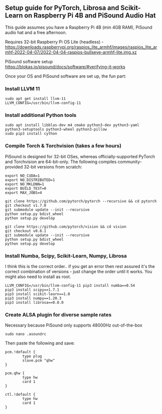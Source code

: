 ## Setup guide for PyTorch, Librosa and Scikit-Learn on Raspberry Pi 4B and PiSound Audio Hat 

This guide assumes you have a Raspberry Pi 4B (min 4GB RAM), PiSound audio hat and a free afternoon. 

Requires 32-bit Raspberry Pi OS Lite (headless) - https://downloads.raspberrypi.org/raspios_lite_armhf/images/raspios_lite_armhf-2022-04-07/2022-04-04-raspios-bullseye-armhf-lite.img.xz 

PiSound software setup https://blokas.io/pisound/docs/software/#verifying-it-works

Once your OS and PiSound software are set up, the fun part: 

### Install LLVM 11 
```
sudo apt get install llvm-11 
LLVM_CONFIG=/usr/bin/llvm-config-11 
```

### Install additional Python tools 
```
sudo apt install libblas-dev m4 cmake python3-dev python3-yaml python3-setuptools python3-wheel python3-pillow
sudo pip3 install cython 
```
### Compile Torch & Torchvision (takes a few hours)
PiSound is designed for 32-bit OSes, whereas officially-supported PyTorch and Torchvision are 64-bit-only. The following compiles community-provided 32-bit versions from scratch:
```
export NO_CUDA=1
export NO_DISTRIBUTED=1
export NO_MKLDNN=1 
export BUILD_TEST=0
export MAX_JOBS=4
```

```
git clone https://github.com/pytorch/pytorch --recursive && cd pytorch
git checkout v1.7.0
git submodule update --init --recursive
python setup.py bdist_wheel
python setup.py develop 
```

```
git clone https://github.com/pytorch/vision && cd vision
git checkout v0.8.1
git submodule update --init --recursive
python setup.py bdist_wheel
python setup.py develop 
```
### Install Numba, Scipy, Scikit-Learn, Numpy, Librosa
I think this is the correct order.. if you get an error then rest assured it's the correct combination of versions - just change the order until it works. 
You might also need to install as root. 
```
LLVM_CONFIG=/usr/bin/llvm-config-11 pip3 install numba==0.54
pip3 install scipy==1.7.1
pip3 install scikit-learn==1.0
pip3 install numpy==1.20.3
pip3 install librosa==0.8.0
```
### Create ALSA plugin for diverse sample rates
Necessary because PiSound only supports 48000Hz out-of-the-box 
```
sudo nano .asoundrc
```
Then paste the following and save:
```
pcm.!default {
        type plug
        slave.pcm "qhw"
}

pcm.qhw {
        type hw
        card 1
}

ctl.!default {
        type hw
        card 1
}
```

